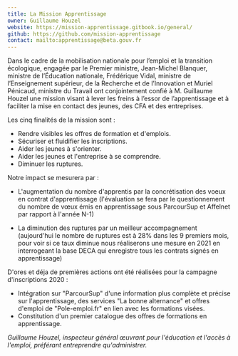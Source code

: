 ```yaml
---
title: La Mission Apprentissage
owner: Guillaume Houzel
website: https://mission-apprentissage.gitbook.io/general/
github: https://github.com/mission-apprentissage
contact: mailto:apprentissage@beta.gouv.fr
---
```


Dans le cadre de la mobilisation nationale pour l’emploi et la transition écologique, engagée par le Premier ministre, Jean-Michel Blanquer, ministre de l’Éducation nationale, Frédérique Vidal, ministre de l’Enseignement supérieur, de la Recherche et de l’Innovation et Muriel Pénicaud, ministre du Travail ont conjointement confié à M. Guillaume Houzel une mission visant à lever les freins à l’essor de l’apprentissage et à faciliter la mise en contact des jeunes, des CFA et des entreprises.

Les cinq finalités de la mission sont :

- Rendre visibles les offres de formation et d'emplois.
- Sécuriser et fluidifier les inscriptions.
- Aider les jeunes à s'orienter.
- Aider les jeunes et l'entreprise à se comprendre.
- Diminuer les ruptures.

Notre impact se mesurera par : 

- L'augmentation du nombre d'apprentis par la concrétisation des voeux en contrat d'apprentissage (l'évaluation se fera par le questionnement du nombre de vœux émis en apprentissage sous ParcourSup et Affelnet par rapport à l'année N-1)

- La diminution des ruptures par un meilleur accompagnement (aujourd'hui le nombre de ruptures est à 28% dans les 9 premiers mois, pour voir si ce taux diminue nous réaliserons une mesure en 2021 en interrogeant la base DECA qui enregistre tous les contrats signés en apprentissage)

D'ores et déja de premières actions ont été réalisées pour la campagne d'inscriptions 2020 : 

- Intégration sur "ParcourSup" d'une information plus complète et précise sur l'apprentissage, des services "La bonne alternance" et offres d'emploi de "Pole-emploi.fr" en lien avec les formations visées.
- Constitution d'un premier catalogue des offres de formations en apprentissage.

*Guillaume Houzel, inspecteur général œuvrant pour l'éducation et l'accès à l'emploi, préférant entreprendre qu'administrer.*
